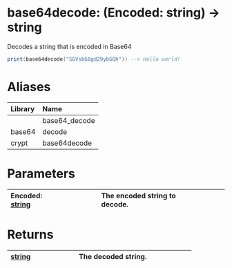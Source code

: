 # base64decode: (Encoded: string) -> string
Decodes a string that is encoded in Base64
```lua
print(base64decode("SGVsbG8gd29ybGQh")) --> Hello world!
```
# Aliases
| Library | Name |
| :- | :- |
| | base64_decode |
| base64 | decode |
| crypt | base64decode |
# Parameters
| Encoded: [string](https://create.roblox.com/docs/luau/strings)&emsp;&emsp;&emsp;&emsp;&emsp;&emsp; | The encoded string to decode.&emsp;&emsp;&emsp;&emsp;&emsp;&emsp;|
| :-------- | :------- |
# Returns
| [string](https://create.roblox.com/docs/luau/strings)&emsp;&emsp;&emsp;&emsp;&emsp;&emsp; | The decoded string.&emsp;&emsp;&emsp;&emsp;&emsp;&emsp; |
| :-------- | :------- |
